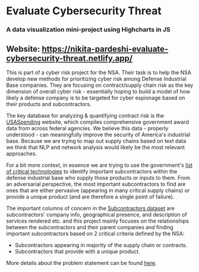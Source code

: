 # Evaluate Cybersecurity Threat

### A data visualization mini-project using Highcharts in JS

## Website: https://nikita-pardeshi-evaluate-cybersecurity-threat.netlify.app/


This is part of a cyber risk project for the NSA. Their task is to help the NSA develop new methods for prioritizing cyber risk among Defense Industrial Base companies. They are focusing on contract/supply chain risk as the key dimension of overall cyber risk - essentially hoping to build a model of how likely a defense company is to be targeted for cyber espionage based on their products and subcontractors.

The key database for analyzing & quantifying contract risk is the [USASpending](https://www.usaspending.gov/explorer/agency) website, which compiles comprehensive government award data from across federal agencies. We believe this data - properly understood - can meaningfully improve the security of America's industrial base.
Because we are trying to map out supply chains based on text data we think that NLP and network analysis would likely be the most relevant approaches. 

For a bit more context, in essence we are trying to use the government's [list of critical technologies](https://github.com/Nikita-Pardeshi/Evaluate-Cybersecurity-Threat/blob/d8a58cfcae308ede489046634671c41e92f8c6c4/02-2022-Critical-and-Emerging-Technologies-List-Update%20(1)%20(1).pdf) to identify important subcontractors within the defense industrial base who supply those products or inputs to them. From an adversarial perspective, the most important subcontractors to find are ones that are either pervasive (appearing in many critical supply chains) or provide a unique product (and are therefore a single point of failure).

The important columns of concern in the [Subcontractors dataset](https://github.com/Nikita-Pardeshi/Evaluate-Cybersecurity-Threat/blob/957f4e0362113f689910277bd7b9d0b5ab4deb30/Dataset_Contract_Sub-Awards.csv) are subcontractors' company info, geographical presence, and description of services rendered etc. and this project mainly focuses on the relationships between the subcontractors and their parent companies and finding important subcontractors based on 2 critical criteria defined by the NSA: 

* Subcontractors appearing in majority of the supply chain or contracts.
* Subcontractors that provide with a unique product.

More details about the problem statement can be found [here](https://github.com/Nikita-Pardeshi/Evaluate-Cybersecurity-Threat/blob/51a4f3280543129cf309e15b839b843bf365a391/SC-NSA-24-%20Cyber%20Risk%20Management%20and%20Prioritization-FINAL%20(1)%20(1).pdf).
